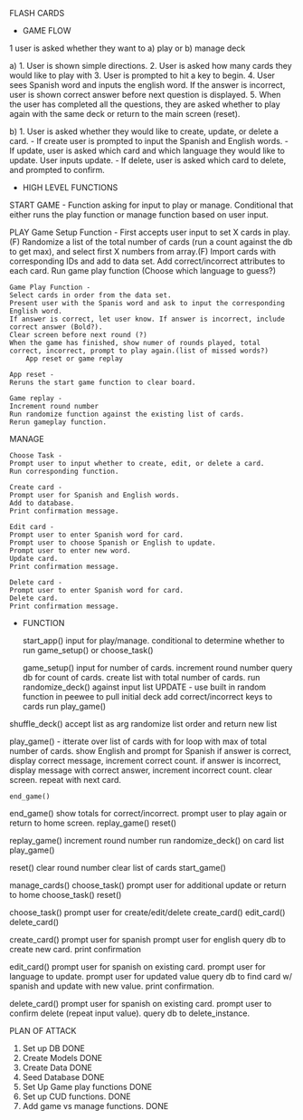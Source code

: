 FLASH CARDS

* GAME FLOW

1 user is asked whether they want to a) play or b) manage deck

a)  1. User is shown simple directions.
    2. User is asked how many cards they would like to play with 
    3. User is prompted to hit a key to begin.
    4. User sees Spanish word and inputs the english word.
        If the answer is incorrect, user is shown correct answer before next question is displayed.
    5. When the user has completed all the questions, they are asked whether to play again with the same deck or return to the main screen (reset).

b) 1. User is asked whether they would like to create, update, or delete a card.
    - If create user is prompted to input the Spanish and English words.
    - If update, user is asked which card and which language they would like to update. User inputs update.
    - If delete, user is asked which card to delete, and prompted to confirm.


* HIGH LEVEL FUNCTIONS

START GAME - 
    Function asking for input to play or manage. Conditional that either runs the play function or manage function based on user input. 

PLAY
    Game Setup Function - 
    First accepts user input to set X cards in play.(F)
    Randomize a list of the total number of cards (run a count against the db to get max), and select first X numbers from array.(F)
    Import cards with corresponding IDs and add to data set. 
    Add correct/incorrect attributes to each card.
    Run game play function
    (Choose which language to guess?)

    Game Play Function - 
    Select cards in order from the data set. 
    Present user with the Spanis word and ask to input the corresponding English word.
    If answer is correct, let user know. If answer is incorrect, include correct answer (Bold?). 
    Clear screen before next round (?)
    When the game has finished, show numer of rounds played, total correct, incorrect, prompt to play again.(list of missed words?)
        App reset or game replay

    App reset - 
    Reruns the start game function to clear board. 

    Game replay - 
    Increment round number
    Run randomize function against the existing list of cards. 
    Rerun gameplay function. 

MANAGE

    Choose Task - 
    Prompt user to input whether to create, edit, or delete a card. 
    Run corresponding function.

    Create card - 
    Prompt user for Spanish and English words. 
    Add to database. 
    Print confirmation message. 

    Edit card - 
    Prompt user to enter Spanish word for card. 
    Prompt user to choose Spanish or English to update. 
    Prompt user to enter new word. 
    Update card. 
    Print confirmation message. 

    Delete card - 
    Prompt user to enter Spanish word for card.
    Delete card.
    Print confirmation message. 

* FUNCTION

  start_app() 
    input for play/manage. 
    conditional to determine whether to run game_setup() or choose_task()

  game_setup()
    input for number of cards. 
    increment round number
    query db for count of cards.
    create list with total number of cards.
    run randomize_deck() against input list 
    UPDATE - use built in random function in peewee to pull initial deck
    add correct/incorrect keys to cards
    run play_game()

shuffle_deck() 
    accept list as arg
    randomize list order and 
    return new list

play_game() - 
    itterate over list of cards with for loop with max of total number of cards.
        show English and prompt for Spanish
        if answer is correct, display correct message, increment correct count. 
        if answer is incorrect, display message with correct answer, increment incorrect count.
        clear screen.
        repeat with next card. 

    end_game()

end_game()
    show totals for correct/incorrect.
    prompt user to play again or return to home screen.
        replay_game()
        reset()

replay_game()
    increment round number
    run randomize_deck() on card list
    play_game()

reset()
    clear round number 
    clear list of cards
    start_game()

manage_cards()
    choose_task()
    prompt user for additional update or return to home
        choose_task()
        reset()

choose_task()
    prompt user for create/edit/delete
        create_card()
        edit_card()
        delete_card()

create_card()
    prompt user for spanish
    prompt user for english
    query db to create new card.
    print confirmation

edit_card()
    prompt user for spanish on existing card.
    prompt user for language to update.
    prompt user for updated value
    query db to find card w/ spanish and update with new value.
    print confirmation.

delete_card()
    prompt user for spanish on existing card.
    prompt user to confirm delete (repeat input value).
    query db to delete_instance.

 PLAN OF ATTACK

1. Set up DB DONE
2. Create Models DONE
3. Create Data DONE
4. Seed Database DONE
5. Set Up Game play functions DONE
6. Set up CUD functions. DONE
7. Add game vs manage functions. DONE
